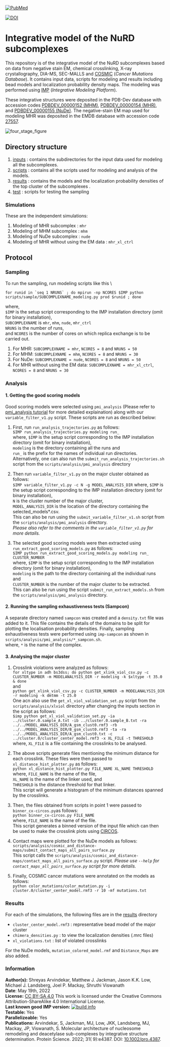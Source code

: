 [![PubMed](https://salilab.org/imp-systems/static/images/pubmed.png)](https://pubmed.ncbi.nlm.nih.gov/36040254/)

[![DOI](https://zenodo.org/badge/DOI/10.5281/zenodo.6674232.svg)](https://doi.org/10.5281/zenodo.6674232)

# Integrative model of the NuRD subcomplexes

This repository is of the integrative model of the NuRD subcomplexes based on data from negative stain EM, chemical crosslinking, X-ray crystallography, DIA-MS, SEC-MALLS and [COSMIC](https://cancer.sanger.ac.uk/cosmic) (*Cancer Mutations Database*). It contains input data, scripts for modeling and results including bead models and localization probability density maps. The modeling was performed using [IMP](https://integrativemodeling.org) (*Integrative Modeling Platform*).

These integrative structures were deposited in the PDB-Dev database with accession codes [PDBDEV_00000152 (MHM)](https://pdb-dev.wwpdb.org/entry.html?PDBDEV_00000152), [PDBDEV_00000154 (MHR)](https://pdb-dev.wwpdb.org/entry.html?PDBDEV_00000154), and [PDBDEV_00000155 (NuDe)](https://pdb-dev.wwpdb.org/entry.html?PDBDEV_00000155). The negative-stain EM map used for modeling MHR was deposited in the EMDB database with accession code [27557](https://www.ebi.ac.uk/emdb/EMD-27557).

![four_stage_figure](https://user-images.githubusercontent.com/8314735/165240737-c960c153-6af9-4014-9d76-32bc8c01cd03.png)


## Directory structure
1. [inputs](inputs/) : contains the subdirectories for the input data used for modeling all the subcomplexes.
2. [scripts](scripts/) : contains all the scripts used for modeling and analysis of the models.
3. [results](results/) : contains the models and the localization probability densities of the top cluster of the subcomplexes .
4. [test](test/) : scripts for testing the sampling


### Simulations
These are the independent simulations:
1. Modeling of MHR subcomplex : `mhr`
2. Modeling of MHM subcomplex : `mhm`
3. Modeling of NuDe subcomplex : `nude`
4. Modeling of MHR without using the EM data : `mhr_xl_ctrl`

## Protocol
### Sampling
To run the sampling, run modeling scripts like this \
```
for runid in `seq 1 NRUNS` ; do mpirun -np NCORES $IMP python scripts/sample/SUBCOMPLEXNAME_modeling.py prod $runid ; done
```

where, \
`$IMP` is the setup script corresponding to the IMP installation directory (omit for binary installation), \
`SUBCOMPLEXNAME` is `mhr`, `mhm`, `nude`, `mhr_ctrl`   \
`NRUNS` is the number of runs, \
and `NCORES` is the number of cores on which replica exchange is to be carried out.

1. For MHR: ```SUBCOMPLEXNAME = mhr```, ```NCORES = 8``` and ```NRUNS = 50 ```
2. For MHM: ```SUBCOMPLEXNAME = mhm```, ```NCORES = 8``` and ```NRUNS = 30 ```
3. For NuDe: ```SUBCOMPLEXNAME = nude```, ```NCORES = 8``` and ```NRUNS = 50 ```
4. For MHR without using the EM data: ```SUBCOMPLEXNAME = mhr_xl_ctrl```, ```NCORES = 8``` and ```NRUNS = 30 ```


### Analysis
#### 1. Getting the good scoring models
  Good scoring models were selected using `pmi_analysis` (Please refer to [pmi_analysis tutorial](https://github.com/salilab/PMI_analysis) for more detailed explaination) along with our `variable_filter_v1.py` script. These scripts are run as described below:
  1. First, run `run_analysis_trajectories.py` as follows:\
      `$IMP run_analysis_trajectories.py modeling run_ `\
      where, `$IMP` is the setup script corresponding to the IMP installation directory (omit for binary installation), \
      `modeling` is the directory containing all the runs and \
      `run_` is the prefix for the names of individual run directories.\
      Alternatively, one can also run the `submit_run_analysis_trajectories.sh` script from the `scripts/analysis/pmi_analysis` directory

  2. Then run `variable_filter_v1.py` on the major cluster obtained as follows: \
      `$IMP variable_filter_v1.py -c N -g MODEL_ANALYSIS_DIR`
      where, `$IMP` is the setup script corresponding to the IMP installation directory (omit for binary installation), \
      `N` is the cluster number of the major cluster, \
      `MODEL_ANALYSIS_DIR` is the location of the directory containing the selected_models*.csv. \
      This can also be run using the `submit_variable_filter_v1.sh` script from the `scripts/analysis/pmi_analysis` directory.\
  _Please also refer to the comments in the `variable_filter_v1.py` for more details._

  3. The selected good scoring models were then extracted using `run_extract_good_scoring_models.py` as follows: \
      `$IMP python run_extract_good_scoring_models.py modeling run_ CLUSTER_NUMBER` \
      where, `$IMP` is the setup script corresponding to the IMP installation directory (omit for binary installation), \
      `modeling` is the path to the directory containing all the individual runs and \
      `CLUSTER_NUMBER` is the number of the major cluster to be extracted.\
      This can also be run using the script `submit_run_extract_models.sh` from the `scripts/analysis/pmi_analysis` directory.

#### 2. Running the sampling exhaustiveness tests (Sampcon)
A separate directory named `sampcon` was created and a `density.txt` file was added to it. This file contains the details of the domains to be split for plotting the localisation probability densities. Finally, sampling exhaustiveness tests were performed using `imp-sampcon` as shown in `scripts/analysis/pmi_analysis/*_sampcon.sh`. \
where, `*` is the name of the complex.

#### 3. Analysing the major cluster
  1. Crosslink violations were analyzed as follows: \
      `for xltype in adh bs3dss; do python get_xlink_viol_csv.py -c CLUSTER_NUMBER -m MODELANALYSIS_DIR -r modeling -k $xltype -t 35.0 & done` \
      and \
      `python get_xlink_viol_csv.py -c CLUSTER_NUMBER -m MODELANALYSIS_DIR -r modeling -k dmtmm -t 25.0` \
      One acn also use the `get_xl_viol_validation_set.py` script from the `scripts/analysis/xlviol` directory after changing the inputs section in the script as follows: \
      `$imp python get_xl_viol_validation_set.py -ia ../cluster.0.sample_A.txt -ib ../cluster.0.sample_B.txt -ra ../../MODEL_ANALYSIS_DIR/A_gsm_clust0.rmf3 -rb ../../MODEL_ANALYSIS_DIR/B_gsm_clust0.rmf3 -ta -ra ../../MODEL_ANALYSIS_DIR/A_gsm_clust0.txt -c ../cluster.0/cluster_center_model.rmf3 -x XL_FILE -t THRESHOLD` \
      where, `XL_FILE` is a file containing the crosslinks to be analysed.

  2. The above scripts generate files mentioning the minimum distance for each crosslink. These files were then passed to `xl_distance_hist_plotter.py` as follows: \
     `python xl_distance_hist_plotter.py FILE_NAME XL_NAME THRESHOLD` \
     where, `FILE_NAME` is the name of the file,\
     `XL_NAME` is the name of the linker used, and \
     `THRESHOLD` is the distance threshold for that linker. \
     This script will generate a histogram of the minimum distances spanned by the crosslinks.

  3. Then, the files obtained from scripts in point 1 were passed to `binner_cx-circos.py`as follows: \
     `python binner_cx-circos.py FILE_NAME` \
     where, `FILE_NAME` is the name of the file. \
     This script generates a binned version of the input file which can then be used to make the crosslink plots using [CIRCOS](http://cx-circos.net/).

  4. Contact maps were plotted for the NuDe models as follows:
      `scripts/analysis/cosmic_and_distance-maps/submit_contact_maps_all_pairs_surface.py` \
      This script calls the `scripts/analysis/cosmic_and_distance-maps/contact_maps_all_pairs_surface.py` script.
      _Please use `--help` for `contact_maps_all_pairs_surface.py` script for more details._

  3. Finally, COSMIC cancer mutations were annotated on the models as follows: \
      `python color_mutations/color_mutation.py -i cluster.0/cluster_center_model.rmf3 -r 10 -mf mutations.txt`


### Results

For each of the simulations, the following files are in the [results](results/) directory
* `cluster_center_model.rmf3` : representative bead model of the major cluster
* `chimera_densities.py` : to view the localization densities (.mrc files)
* `xl_violations.txt` : list of violated crosslinks

For the NuDe models, `mutation_colored_model.rmf` and `Distance_Maps` are also added.

### Information
**Author(s):** Shreyas Arvindekar, Matthew J. Jackman, Jason K.K. Low, Michael J. Landsberg, Joel P. Mackay, Shruthi Viswanath\
**Date**: May 19th, 2022\
**License:** [CC BY-SA 4.0](https://creativecommons.org/licenses/by-sa/4.0/)
This work is licensed under the Creative Commons Attribution-ShareAlike 4.0
International License.\
**Last known good IMP version:** [![build info](https://integrativemodeling.org/systems/41/badge.svg?branch=main)](https://integrativemodeling.org/systems/) \
**Testable:** Yes\
**Parallelizeable:** Yes\
**Publications:**  Arvindekar, S, Jackman, MJ, Low, JKK, Landsberg, MJ, Mackay, JP, Viswanath, S. Molecular architecture of nucleosome remodeling and deacetylase sub-complexes by integrative structure determination. Protein Science. 2022; 31( 9):e4387. DOI: [10.1002/pro.4387](https://doi.org/10.1002/pro.4387).
